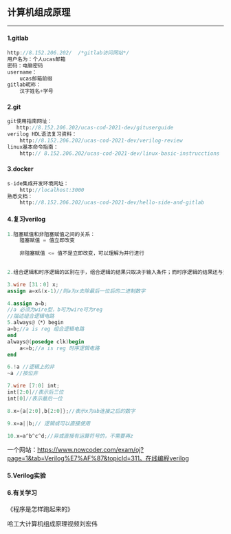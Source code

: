 ## 									计算机组成原理

------

#### 1.gitlab

```c
http://8.152.206.202/  /*gitlab访问网站*/
用户名为：个人ucas邮箱
密码：电脑密码
username：
    ucas邮箱前缀
gitlab昵称：
    汉字姓名+学号
```

#### 2.git

```c
git使用指南网址：
   http://8.152.206.202/ucas-cod-2021-dev/gituserguide 
verilog HDL语法复习资料：
    http://8.152.206.202/ucas-cod-2021-dev/verilog-review
linux基本命令指南：
    http:// 8.152.206.202/ucas-cod-2021-dev/linux-basic-instrucctions
```

#### 3.docker

```c
s-ide集成开发环境网址：
    http://localhost:3000
熟悉文档：
    http://8.152.206.202/ucas-cod-2021-dev/hello-side-and-gitlab
```

#### 4.复习verilog

```verilog
1.阻塞赋值和非阻塞赋值之间的关系：
	阻塞赋值 = 值立即改变
	
	非阻塞赋值 <= 值不是立即改变，可以理解为并行进行
	

2.组合逻辑和时序逻辑的区别在于，组合逻辑的结果只取决于输入条件；而时序逻辑的结果还与当前状态有关

3.wire [31：0] x;
assign a=x&(x-1)//则a为x去除最后一位后的二进制数字

4.assign a=b;
//a 必须为wire型，b可为wire可为reg
//描述组合逻辑电路
5.always@（*）begin
a=b;//a is reg 组合逻辑电路
end
always@(posedge clk)begin
	a<=b;//a is reg 时序逻辑电路
end

6.!a //逻辑上的非
~a //按位非

7.wire [7:0] int;
int[2:0]//表示后三位
int[0]//表示最后一位

8.x={a[2:0],b[2:0]};//表示x为ab连接之后的数字

9.x=a||b;// 逻辑或可以直接使用

10.x=a^b^c^d;//异或直接有运算符号的，不需要再z
```

一个网站：https://www.nowcoder.com/exam/oj?page=1&tab=Verilog%E7%AF%87&topicId=311。在线编程verilog

#### 5.Verilog实验

#### 6.有关学习

《程序是怎样跑起来的》

哈工大计算机组成原理视频刘宏伟

